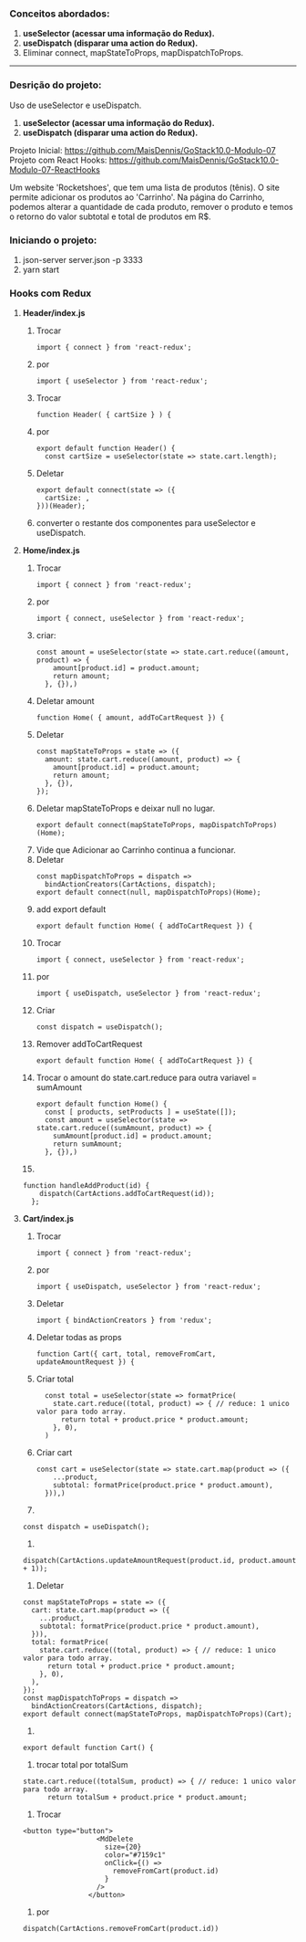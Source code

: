 ### Conceitos abordados:

1.  **useSelector (acessar uma informação do Redux).**
2.  **useDispatch (disparar uma action do Redux).**
3.  Eliminar connect, mapStateToProps, mapDispatchToProps.

___

### Desrição do projeto:

Uso de useSelector e useDispatch.
1.  **useSelector (acessar uma informação do Redux).**
2.  **useDispatch (disparar uma action do Redux).**

Projeto Inicial: https://github.com/MaisDennis/GoStack10.0-Modulo-07
Projeto com React Hooks: https://github.com/MaisDennis/GoStack10.0-Modulo-07-ReactHooks

Um website 'Rocketshoes', que tem uma lista de produtos (tênis). O site permite adicionar os produtos ao 'Carrinho'. Na página do Carrinho,  podemos alterar a quantidade de cada produto, remover o produto e temos o retorno do valor subtotal e total de produtos em R$.

### Iniciando o projeto:

1.  json-server server.json -p 3333
2.  yarn start

### Hooks com Redux

1. **Header/index.js**
    1. Trocar
        ```
        import { connect } from 'react-redux';
        ```
    1. por
        ```
        import { useSelector } from 'react-redux';
        ```
    1. Trocar
        ```
        function Header( { cartSize } ) {
        ```
    1. por
        ```
        export default function Header() {
          const cartSize = useSelector(state => state.cart.length);
        ```
    1. Deletar
        ```
        export default connect(state => ({
          cartSize: ,
        }))(Header);
        ```
    1. converter o restante dos componentes para useSelector e useDispatch.

1. **Home/index.js**
    1. Trocar
        ```
        import { connect } from 'react-redux';
        ```
    1. por
        ```
        import { connect, useSelector } from 'react-redux';
        ```
    1. criar:
        ```
        const amount = useSelector(state => state.cart.reduce((amount, product) => {
            amount[product.id] = product.amount;
            return amount;
          }, {}),)
        ```
    1. Deletar amount
        ```
        function Home( { amount, addToCartRequest }) {
        ```
    1. Deletar
        ```
        const mapStateToProps = state => ({
          amount: state.cart.reduce((amount, product) => {
            amount[product.id] = product.amount;
            return amount;
          }, {}),
        });
        ```
    1. Deletar mapStateToProps e deixar null no lugar.
        ```
        export default connect(mapStateToProps, mapDispatchToProps)(Home);
        ```
    1. Vide que Adicionar ao Carrinho continua a funcionar.
    2. Deletar
        ```
        const mapDispatchToProps = dispatch =>
          bindActionCreators(CartActions, dispatch);
        export default connect(null, mapDispatchToProps)(Home);
        ```
    1. add export default
        ```
        export default function Home( { addToCartRequest }) {
        ```
    1. Trocar
        ```
        import { connect, useSelector } from 'react-redux';
        ```
    1. por
        ```
        import { useDispatch, useSelector } from 'react-redux';
        ```
    1. Criar
        ```
        const dispatch = useDispatch();
        ```
    1. Remover addToCartRequest
        ```
        export default function Home( { addToCartRequest }) {
        ```
    1. Trocar o amount do state.cart.reduce para outra variavel = sumAmount
        ```
        export default function Home() {
          const [ products, setProducts ] = useState([]);
          const amount = useSelector(state => state.cart.reduce((sumAmount, product) => {
            sumAmount[product.id] = product.amount;
            return sumAmount;
          }, {}),)
        ```
    1.
      ```
      function handleAddProduct(id) {
          dispatch(CartActions.addToCartRequest(id));
        };
      ```

1. **Cart/index.js**
    1. Trocar
        ```
        import { connect } from 'react-redux';
        ```
    1. por
        ```
        import { useDispatch, useSelector } from 'react-redux';
        ```
    1. Deletar
        ```
        import { bindActionCreators } from 'redux';
        ```
    1. Deletar todas as props
        ```
        function Cart({ cart, total, removeFromCart, updateAmountRequest }) {
        ```
    1. Criar total
        ```
          const total = useSelector(state => formatPrice(
            state.cart.reduce((total, product) => { // reduce: 1 unico valor para todo array.
              return total + product.price * product.amount;
            }, 0),
          )
        ```
    1. Criar cart
        ```
        const cart = useSelector(state => state.cart.map(product => ({
            ...product,
            subtotal: formatPrice(product.price * product.amount),
          })),)
        ```
    1.
    ```
    const dispatch = useDispatch();
    ```
    1.
    ```
    dispatch(CartActions.updateAmountRequest(product.id, product.amount + 1));
    ```
    1. Deletar
    ```
    const mapStateToProps = state => ({
      cart: state.cart.map(product => ({
        ...product,
        subtotal: formatPrice(product.price * product.amount),
      })),
      total: formatPrice(
        state.cart.reduce((total, product) => { // reduce: 1 unico valor para todo array.
          return total + product.price * product.amount;
        }, 0),
      ),
    });
    const mapDispatchToProps = dispatch =>
      bindActionCreators(CartActions, dispatch);
    export default connect(mapStateToProps, mapDispatchToProps)(Cart);
    ```
    1.
    ```
    export default function Cart() {
    ```
    1. trocar total por totalSum
    ```
    state.cart.reduce((totalSum, product) => { // reduce: 1 unico valor para todo array.
          return totalSum + product.price * product.amount;
    ```
    1. Trocar
    ```
    <button type="button">
                      <MdDelete
                        size={20}
                        color="#7159c1"
                        onClick={() =>
                          removeFromCart(product.id)
                        }
                      />
                    </button>
    ```
    1. por
    ```
    dispatch(CartActions.removeFromCart(product.id))
    ```



